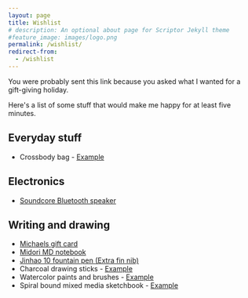 ```yaml
---
layout: page
title: Wishlist
# description: An optional about page for Scriptor Jekyll theme
#feature_image: images/logo.png
permalink: /wishlist/
redirect-from:
  - /wishlist
---
```


You were probably sent this link because you asked what I wanted for a gift-giving holiday.

Here's a list of some stuff that would make me happy for at least five minutes.

## Everyday stuff
- Crossbody bag - [Example](https://www.amazon.com/Javolto-Crossbody-Backpack%EF%BC%8CMultipurpose-Shoulder-Daypack-Black/dp/B0CP4734DC/ref=sxin_16_pa_sp_search_thematic_sspa)

## Electronics
- [Soundcore Bluetooth speaker](https://www.amazon.com/dp/B0DB1753RZ)

## Writing and drawing
- [Michaels gift card](https://www.buyatab.com/custom/michaels/)
- [Midori MD notebook](https://www.amazon.com/DESIGNPHIL-13799006-Notebook-Paperbacks-Unruled/dp/B003CT47YG)
- [Jinhao 10 fountain pen (Extra fin nib)](https://www.amazon.com/Jinhao-Fountain-Retractable-Converter-Version/dp/B0DDQ265BJ)
- Charcoal drawing sticks - [Example](https://www.amazon.com/Winsor-Newton-Artists-Charcoal-Sticks/dp/B001BYK7RA)
- Watercolor paints and brushes - [Example](https://www.amazon.com/Upgraded-Watercolor-Washable-Non-toxic-Beginners/dp/B08BFV5N3M)
- Spiral bound mixed media sketchbook - [Example](https://www.amazon.com/Crehatos-Sketchbook-Spiral-Sketch-Drawing/dp/B0DBQDDR1L) 



